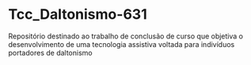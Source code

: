 # Tcc_Daltonismo-631
Repositório destinado ao trabalho de conclusão de curso que objetiva o desenvolvimento de uma tecnologia assistiva voltada para indivíduos portadores de daltonismo
